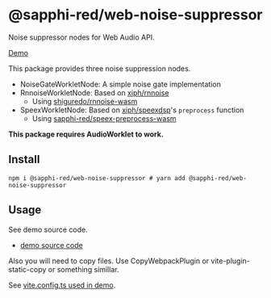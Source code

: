 # @sapphi-red/web-noise-suppressor

Noise suppressor nodes for Web Audio API.

[Demo](https://web-noise-suppressor.sapphi.red)

This package provides three noise suppression nodes.

- NoiseGateWorkletNode: A simple noise gate implementation
- RnnoiseWorkletNode: Based on [xiph/rnnoise](https://github.com/xiph/rnnoise)
  - Using [shiguredo/rnnoise-wasm](https://github.com/shiguredo/rnnoise-wasm)
- SpeexWorkletNode: Based on [xiph/speexdsp](https://github.com/xiph/speexdsp)'s `preprocess` function
  - Using [sapphi-red/speex-preprocess-wasm](https://github.com/sapphi-red/speex-preprocess-wasm)

**This package requires AudioWorklet to work.**

## Install
```shell
npm i @sapphi-red/web-noise-suppressor # yarn add @sapphi-red/web-noise-suppressor
```

## Usage
See demo source code.

- [demo source code](https://github.com/sapphi-red/web-noise-suppressor/blob/main/demo/src/index.ts)

Also you will need to copy files.
Use CopyWebpackPlugin or vite-plugin-static-copy or something simillar.

See [vite.config.ts used in demo](https://github.com/sapphi-red/web-noise-suppressor/blob/main/demo/vite.config.ts).

